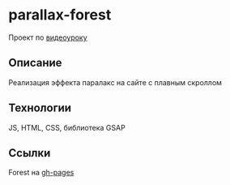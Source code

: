 # parallax-forest
Проект по [видеоуроку](https://www.youtube.com/watch?v=F5ZKI-g-_qo&t=1s&ab_channel=WebDesignMaster)
## Описание
Реализация эффекта паралакс на сайте с плавным скроллом

## Технологии
JS, HTML, CSS, библиотека GSAP

## Ссылки
Forest на [gh-pages](https://andrey-kotelnikov.github.io/parallax-forest/)
